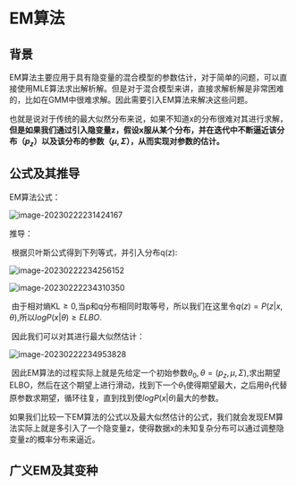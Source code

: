 # EM算法

## 背景

​		EM算法主要应用于具有隐变量的混合模型的参数估计，对于简单的问题，可以直接使用MLE算法求出解析解。但是对于混合模型来讲，直接求解析解是非常困难的，比如在GMM中很难求解。因此需要引入EM算法来解决这些问题。

​		也就是说对于传统的最大似然分布来说，如果不知道x的分布很难对其进行求解，**但是如果我们通过引入隐变量z，假设x服从某个分布，并在迭代中不断逼近该分布（$p_z$）以及该分布的参数（$\mu,\Sigma$），从而实现对参数的估计。**

## 公式及其推导

EM算法公式：

![image-20230222231424167](C:\Users\Go\AppData\Roaming\Typora\typora-user-images\image-20230222231424167.png)

推导：

​		根据贝叶斯公式得到下列等式，并引入分布q(z):

![image-20230222234256152](C:\Users\Go\AppData\Roaming\Typora\typora-user-images\image-20230222234256152.png)

![image-20230222234310350](C:\Users\Go\AppData\Roaming\Typora\typora-user-images\image-20230222234310350.png)

​		由于相对熵KL$\ge0$,当p和q分布相同时取等号，所以我们在这里令$q(z)=P(z|x,\theta)$,所以$logP(x|\theta)\ge ELBO$.

​		因此我们可以对其进行最大似然估计：

![image-20230222234953828](C:\Users\Go\AppData\Roaming\Typora\typora-user-images\image-20230222234953828.png)

​		因此EM算法的过程实际上就是先给定一个初始参数$\theta_0,\theta=(p_z,\mu,\Sigma)$,求出期望ELBO，然后在这个期望上进行滑动，找到下一个$\theta_1$使得期望最大，之后用$\theta_1$代替原参数求期望，循环往复，直到找到使$logP(x|\theta)$最大的参数。

​		如果我们比较一下EM算法的公式以及最大似然估计的公式，我们就会发现EM算法实际上就是多引入了一个隐变量z，使得数据x的未知复杂分布可以通过调整隐变量z的概率分布来逼近。

## 广义EM及其变种





